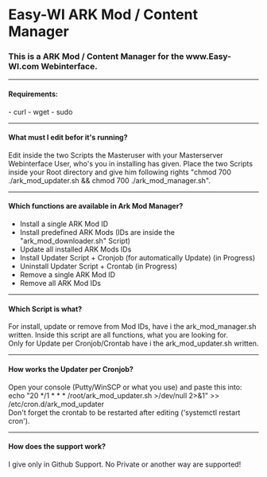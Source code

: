 # Easy-WI ARK Mod / Content Manager

<h3>This is a ARK Mod / Content Manager for the www.Easy-WI.com Webinterface.</h3>

---

<h4>Requirements:</h4>
- curl
- wget
- sudo

---

<h4>What must I edit befor it's running?</h4>

Edit inside the two Scripts the Masteruser with your Masterserver Webinterface User, who's you in installing has given.
Place the two Scripts inside your Root directory and give him following rights "chmod 700 ./ark_mod_updater.sh && chmod 700 ./ark_mod_manager.sh".

---

<h4>Which functions are available in Ark Mod Manager?</h4>

- Install a single ARK Mod ID
- Install predefined ARK Mods (IDs are inside the "ark_mod_downloader.sh" Script)
- Update all installed ARK Mods IDs
- Install Updater Script + Cronjob (for automatically Update) (in Progress)
- Uninstall Updater Script + Crontab (in Progress)
- Remove a single ARK Mod ID
- Remove all ARK Mod IDs

---

<h4>Which Script is what?</h4>

For install, update or remove from Mod IDs, have i the ark_mod_manager.sh written.
Inside this script are all functions, what you are looking for.</br>
Only for Update per Cronjob/Crontab have i the ark_mod_updater.sh written.

---

<h4>How works the Updater per Cronjob?</h4>

Open your console (Putty/WinSCP or what you use) and paste this into:</br>
echo "20 */1 * * * /root/ark_mod_updater.sh >/dev/null 2>&1" >> /etc/cron.d/ark_mod_updater
</br>
Don't forget the crontab to be restarted after editing ('systemctl restart cron').

---

<h4>How does the support work?</h4>

I give only in Github Support. No Private or another way are supported!

